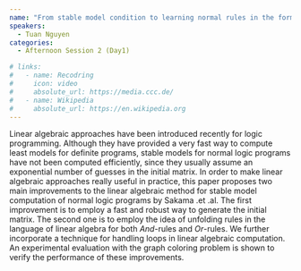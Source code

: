 ```yaml
---
name: "From stable model condition to learning normal rules in the form of program matrices"
speakers:
  - Tuan Nguyen
categories:
  - Afternoon Session 2 (Day1)

# links:
#   - name: Recodring
#     icon: video
#     absolute_url: https://media.ccc.de/
#   - name: Wikipedia
#     absolute_url: https://en.wikipedia.org
---
```


  Linear algebraic approaches have been introduced recently for logic programming. Although they have provided a very fast way to compute least models for definite programs, stable models for normal logic programs have not been computed efficiently, since they usually assume an exponential number of guesses in the initial matrix. In order to make linear algebraic approaches really useful in practice, this paper proposes two main improvements to the linear algebraic method for stable model computation of normal logic programs by Sakama .et .al. The first improvement is to employ a fast and robust way to generate the initial matrix. The second one is to employ the idea of unfolding rules in the language of linear algebra for both $And$-rules and $Or$-rules. We further incorporate a technique for handling loops in linear algebraic computation. An experimental evaluation with the graph coloring problem is shown to verify the performance of these improvements.
